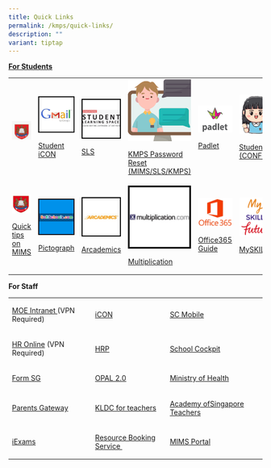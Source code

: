 ```yaml
---
title: Quick Links
permalink: /kmps/quick-links/
description: ""
variant: tiptap
---
```

<p><strong><u>For Students</u></strong>
</p>
<table style="minWidth: 150px">
<colgroup>
<col>
<col>
<col>
<col>
<col>
<col>
</colgroup>
<tbody>
<tr>
<td rowspan="1" colspan="1">
<p></p>
<div class="isomer-image-wrapper">
<img style="width: 100%;" height="auto" width="100%" alt="" src="/images/mims.png">
</div>
<p></p>
</td>
<td rowspan="1" colspan="1">
<div class="isomer-image-wrapper">
<img style="width: 100%" height="auto" width="100%" src="/images/ql1.jpeg">
</div>
<p><a href="https://workspace.google.com/dashboard" rel="noopener" target="_blank">Student iCON</a>
</p>
</td>
<td rowspan="1" colspan="1">
<div class="isomer-image-wrapper">
<img style="width: 100%" height="auto" width="100%" src="/images/ql2.jpeg">
</div>
<p><a href="https://vle.learning.moe.edu.sg/login" rel="noopener" target="_blank">SLS</a>
</p>
</td>
<td rowspan="1" colspan="1">
<div class="isomer-image-wrapper">
<img style="width: 100%" height="auto" width="100%" alt="Helpdesk" src="/images/Helpdesk.png">
</div>
<p><a href="https://go.gov.sg/kmpspasswordreset" rel="noopener" target="_blank">KMPS Password Reset (MIMS/SLS/KMPS)</a>
</p>
</td>
<td rowspan="1" colspan="1">
<div class="isomer-image-wrapper">
<img style="width: 100%;" height="auto" width="100%" alt="" src="/images/Padlet4.png">
</div>
<p><a href="https://kemingprimaryschool.padlet.org/auth/login" rel="noopener" target="_blank">Padlet</a>
</p>
</td>
<td rowspan="1" colspan="1">
<div class="isomer-image-wrapper">
<img style="width: 60%;" height="auto" width="100%" alt="Kemingnite" src="/images/Girl_1.png">
</div>
<p><a href="https://sites.google.com/moe.edu.sg/kemingnitesconfident/" rel="noopener" target="_blank">Student Portal (CONFIDENT)</a>
</p>
</td>
</tr>
<tr>
<td rowspan="1" colspan="1">
<div class="isomer-image-wrapper">
<img style="width: 100%" height="auto" width="100%" alt="" src="/images/MOE_logo.png">
</div>
<p><a href="/files/Posters_MIMS_SSPR_Guide.pdf" rel="noopener noreferrer nofollow" target="_blank">Quick tips on MIMS</a>
</p>
</td>
<td rowspan="1" colspan="1">
<div class="isomer-image-wrapper">
<img style="width: 100%" height="auto" width="100%" src="/images/ql8.jpeg">
</div>
<p><a href="https://softschools.com/math/data_analysis/pictograph/make_your_own_pictograph/" rel="noopener" target="_blank">Pictograph</a>
</p>
</td>
<td rowspan="1" colspan="1">
<div class="isomer-image-wrapper">
<img style="width: 100%" height="auto" width="100%" src="/images/ql9.jpeg">
</div>
<p><a href="https://www.arcademics.com/" rel="noopener" target="_blank">Arcademics</a>
</p>
</td>
<td rowspan="1" colspan="1">
<div class="isomer-image-wrapper">
<img style="width: 100%" height="auto" width="100%" src="/images/ql10.jpeg">
</div>
<p><a href="https://www.multiplication.com/games/all-games" rel="noopener" target="_blank">Multiplication</a>
</p>
</td>
<td rowspan="1" colspan="1">
<div class="isomer-image-wrapper">
<img style="width: 100%" height="auto" width="100%" src="/images/office365.jpg">
</div>
<p><a href="/files/Office%20365%20ProPlus%20Student%20guide.pdf" rel="noopener" target="_blank">Office365 Guide</a>
</p>
</td>
<td rowspan="1" colspan="1">
<div class="isomer-image-wrapper">
<img style="width: 60%;" height="auto" width="100%" alt="Myskillsfuture" src="/images/myskillfuture.png">
</div>
<p><a href="https://www.myskillsfuture.gov.sg/content/student/en/primary.html" rel="noopener noreferrer nofollow" target="_blank">MySKILLSfuture</a>
</p>
</td>
</tr>
</tbody>
</table>
<p><strong>For Staff</strong>
</p>
<table style="minWidth: 100px">
<colgroup>
<col>
<col>
<col>
<col>
</colgroup>
<tbody>
<tr>
<td rowspan="1" colspan="1">
<p><a href="https://intranet.moe.gov.sg/" rel="noopener" target="_blank">MOE Intranet </a>(VPN
Required)</p>
</td>
<td rowspan="1" colspan="1">
<p><a href="https://workspace.google.com/dashboard" rel="noopener" target="_blank">iCON</a>
</p>
</td>
<td rowspan="1" colspan="1">
<p><a href="https://scmobile.moe.edu.sg/" rel="noopener" target="_blank">SC Mobile</a>
</p>
</td>
<td rowspan="1" colspan="1">
<p></p>
</td>
</tr>
<tr>
<td rowspan="1" colspan="1">
<p><a href="http://intranet.moe.gov.sg/hronline/Pages/Home.aspx" rel="noopener" target="_blank">HR Online</a>&nbsp;(VPN
Required)</p>
</td>
<td rowspan="1" colspan="1">
<p><a href="https://www.hrp.gov.sg/" rel="noopener" target="_blank">HRP</a>
</p>
</td>
<td rowspan="1" colspan="1">
<p><a href="https://schoolcockpit.moe.gov.sg/" rel="noopener" target="_blank">School Cockpit</a>
</p>
</td>
<td rowspan="1" colspan="1">
<p></p>
</td>
</tr>
<tr>
<td rowspan="1" colspan="1">
<p><a href="https://form.gov.sg/" rel="noopener" target="_blank">Form SG</a>
</p>
</td>
<td rowspan="1" colspan="1">
<p><a href="https://www.opal2.moe.edu.sg/" rel="noopener" target="_blank">OPAL 2.0</a>
</p>
</td>
<td rowspan="1" colspan="1">
<p><a href="https://www.moh.gov.sg/" rel="noopener" target="_blank">Ministry of Health</a>
</p>
</td>
<td rowspan="1" colspan="1">
<p></p>
</td>
</tr>
<tr>
<td rowspan="1" colspan="1">
<p><a href="https://pg.moe.edu.sg/" rel="noopener" target="_blank">Parents Gateway</a>
</p>
</td>
<td rowspan="1" colspan="1">
<p><a href="https://sites.google.com/moe.edu.sg/kldc" rel="noopener" target="_blank">KLDC for teachers</a>
</p>
</td>
<td rowspan="1" colspan="1">
<p><a href="https://academyofsingaporeteachers.moe.edu.sg/" rel="noopener" target="_blank">Academy ofSingapore Teachers</a>
</p>
</td>
<td rowspan="1" colspan="1">
<p></p>
</td>
</tr>
<tr>
<td rowspan="1" colspan="1">
<p><a href="https://iexams.seab.gov.sg/login" rel="noopener" target="_blank">iExams</a>
</p>
</td>
<td rowspan="1" colspan="1">
<p><a href="https://rbs.avero-tech.com/" rel="noopener" target="_blank">Resource Booking Service&nbsp;</a>
</p>
</td>
<td rowspan="1" colspan="1">
<p><a href="https://idp.mims.moe.gov.sg/nidp/app/login" rel="noopener" target="_blank">MIMS Portal</a>
</p>
</td>
<td rowspan="1" colspan="1">
<p></p>
</td>
</tr>
</tbody>
</table>
<p></p>